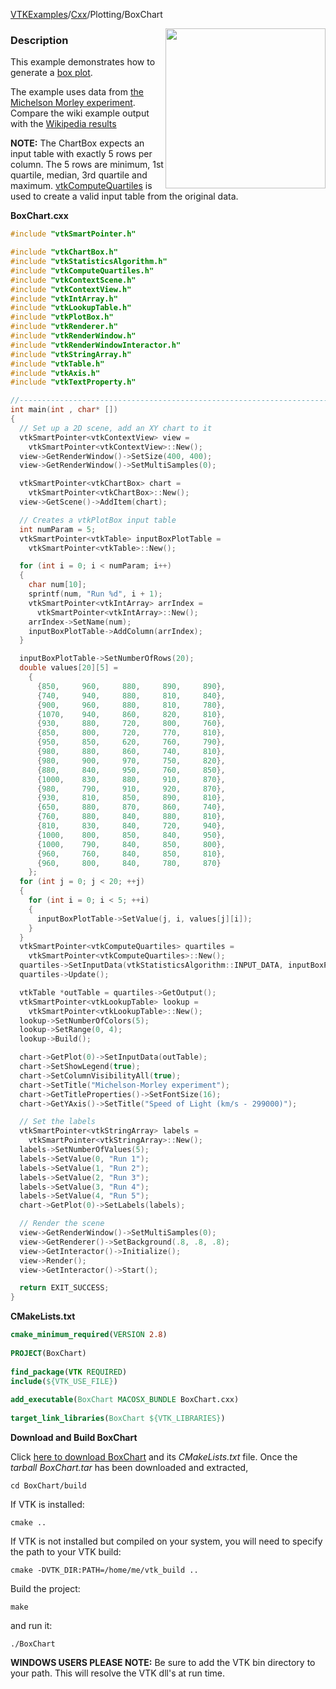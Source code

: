 [VTKExamples](Home)/[Cxx](Cxx)/Plotting/BoxChart

<img align="right" src="https://github.com/lorensen/VTKExamples/raw/master/Testing/Baseline/Plotting/TestBoxChart.png" width="256" />

### Description
This example demonstrates how to generate a [box plot](https://en.wikipedia.org/wiki/Box_plot).

The example uses data from [the Michelson Morley experiment](https://en.wikipedia.org/wiki/Michelson%E2%80%93Morley_experiment). Compare the wiki example output with the [Wikipedia results](https://upload.wikimedia.org/wikipedia/commons/f/fa/Michelsonmorley-boxplot.svg)

**NOTE:** The ChartBox expects an input table with exactly 5 rows per column. The 5 rows are minimum, 1st quartile, median, 3rd quartile and maximum. [vtkComputeQuartiles](http://www.vtk.org/doc/nightly/html/classvtkComputeQuartiles.html) is used to create a valid input table from the original data.

**BoxChart.cxx**
```c++
#include "vtkSmartPointer.h"

#include "vtkChartBox.h"
#include "vtkStatisticsAlgorithm.h"
#include "vtkComputeQuartiles.h"
#include "vtkContextScene.h"
#include "vtkContextView.h"
#include "vtkIntArray.h"
#include "vtkLookupTable.h"
#include "vtkPlotBox.h"
#include "vtkRenderer.h"
#include "vtkRenderWindow.h"
#include "vtkRenderWindowInteractor.h"
#include "vtkStringArray.h"
#include "vtkTable.h"
#include "vtkAxis.h"
#include "vtkTextProperty.h"

//----------------------------------------------------------------------------
int main(int , char* [])
{
  // Set up a 2D scene, add an XY chart to it
  vtkSmartPointer<vtkContextView> view =
    vtkSmartPointer<vtkContextView>::New();
  view->GetRenderWindow()->SetSize(400, 400);
  view->GetRenderWindow()->SetMultiSamples(0);

  vtkSmartPointer<vtkChartBox> chart =
    vtkSmartPointer<vtkChartBox>::New();
  view->GetScene()->AddItem(chart);

  // Creates a vtkPlotBox input table
  int numParam = 5;
  vtkSmartPointer<vtkTable> inputBoxPlotTable =
    vtkSmartPointer<vtkTable>::New();

  for (int i = 0; i < numParam; i++)
  {
    char num[10];
    sprintf(num, "Run %d", i + 1);
    vtkSmartPointer<vtkIntArray> arrIndex =
      vtkSmartPointer<vtkIntArray>::New();
    arrIndex->SetName(num);
    inputBoxPlotTable->AddColumn(arrIndex);
  }

  inputBoxPlotTable->SetNumberOfRows(20);
  double values[20][5] =
    {
      {850,     960,     880,     890,     890},
      {740,     940,     880,     810,     840},
      {900,     960,     880,     810,     780},
      {1070,    940,     860,     820,     810},
      {930,     880,     720,     800,     760},
      {850,     800,     720,     770,     810},
      {950,     850,     620,     760,     790},
      {980,     880,     860,     740,     810},
      {980,     900,     970,     750,     820},
      {880,     840,     950,     760,     850},
      {1000,    830,     880,     910,     870},
      {980,     790,     910,     920,     870},
      {930,     810,     850,     890,     810},
      {650,     880,     870,     860,     740},
      {760,     880,     840,     880,     810},
      {810,     830,     840,     720,     940},
      {1000,    800,     850,     840,     950},
      {1000,    790,     840,     850,     800},
      {960,     760,     840,     850,     810},
      {960,     800,     840,     780,     870}
    };
  for (int j = 0; j < 20; ++j)
  {
    for (int i = 0; i < 5; ++i)
    {
      inputBoxPlotTable->SetValue(j, i, values[j][i]);
    }
  }
  vtkSmartPointer<vtkComputeQuartiles> quartiles =
    vtkSmartPointer<vtkComputeQuartiles>::New();
  quartiles->SetInputData(vtkStatisticsAlgorithm::INPUT_DATA, inputBoxPlotTable);
  quartiles->Update();

  vtkTable *outTable = quartiles->GetOutput();
  vtkSmartPointer<vtkLookupTable> lookup =
    vtkSmartPointer<vtkLookupTable>::New();
  lookup->SetNumberOfColors(5);
  lookup->SetRange(0, 4);
  lookup->Build();

  chart->GetPlot(0)->SetInputData(outTable);
  chart->SetShowLegend(true);
  chart->SetColumnVisibilityAll(true);
  chart->SetTitle("Michelson-Morley experiment");
  chart->GetTitleProperties()->SetFontSize(16);
  chart->GetYAxis()->SetTitle("Speed of Light (km/s - 299000)");

  // Set the labels
  vtkSmartPointer<vtkStringArray> labels =
    vtkSmartPointer<vtkStringArray>::New();
  labels->SetNumberOfValues(5);
  labels->SetValue(0, "Run 1");
  labels->SetValue(1, "Run 2");
  labels->SetValue(2, "Run 3");
  labels->SetValue(3, "Run 4");
  labels->SetValue(4, "Run 5");
  chart->GetPlot(0)->SetLabels(labels);

  // Render the scene
  view->GetRenderWindow()->SetMultiSamples(0);
  view->GetRenderer()->SetBackground(.8, .8, .8);
  view->GetInteractor()->Initialize();
  view->Render();
  view->GetInteractor()->Start();

  return EXIT_SUCCESS;
}
```
**CMakeLists.txt**
```cmake
cmake_minimum_required(VERSION 2.8)
 
PROJECT(BoxChart)
 
find_package(VTK REQUIRED)
include(${VTK_USE_FILE})
 
add_executable(BoxChart MACOSX_BUNDLE BoxChart.cxx)
 
target_link_libraries(BoxChart ${VTK_LIBRARIES})
```

**Download and Build BoxChart**

Click [here to download BoxChart](https://github.com/lorensen/VTKWikiExamplesTarballs/raw/master/BoxChart.tar) and its *CMakeLists.txt* file.
Once the *tarball BoxChart.tar* has been downloaded and extracted,
```
cd BoxChart/build 
```
If VTK is installed:
```
cmake ..
```
If VTK is not installed but compiled on your system, you will need to specify the path to your VTK build:
```
cmake -DVTK_DIR:PATH=/home/me/vtk_build ..
```
Build the project:
```
make
```
and run it:
```
./BoxChart
```
**WINDOWS USERS PLEASE NOTE:** Be sure to add the VTK bin directory to your path. This will resolve the VTK dll's at run time.

